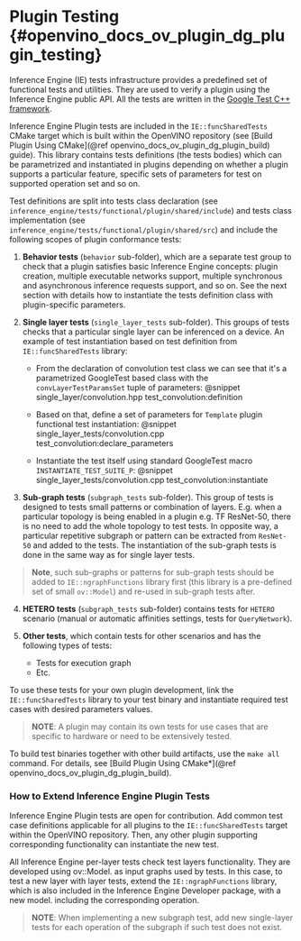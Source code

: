 # Plugin Testing {#openvino_docs_ov_plugin_dg_plugin_testing}

Inference Engine (IE) tests infrastructure provides a predefined set of functional tests and utilities. They are used to verify a plugin using the Inference Engine public API.
All the tests are written in the [Google Test C++ framework](https://github.com/google/googletest).

Inference Engine Plugin tests are included in the `IE::funcSharedTests` CMake target which is built within the OpenVINO repository
(see [Build Plugin Using CMake](@ref openvino_docs_ov_plugin_dg_plugin_build) guide). This library contains tests definitions (the tests bodies) which can be parametrized and instantiated in plugins depending on whether a plugin supports a particular feature, specific sets of parameters for test on supported operation set and so on.

Test definitions are split into tests class declaration (see `inference_engine/tests/functional/plugin/shared/include`) and tests class implementation (see `inference_engine/tests/functional/plugin/shared/src`) and include the following scopes of plugin conformance tests:

1. **Behavior tests** (`behavior` sub-folder), which are a separate test group to check that a plugin satisfies basic Inference
Engine concepts: plugin creation, multiple executable networks support, multiple synchronous and asynchronous inference requests support, and so on. See the next section with details how to instantiate the tests definition class with plugin-specific parameters.

2. **Single layer tests** (`single_layer_tests` sub-folder). This groups of tests checks that a particular single layer can be inferenced on a device. An example of test instantiation based on test definition from `IE::funcSharedTests` library:

    - From the declaration of convolution test class we can see that it's a parametrized GoogleTest based class with the `convLayerTestParamsSet` tuple of parameters:
    @snippet single_layer/convolution.hpp test_convolution:definition

    - Based on that, define a set of parameters for `Template` plugin functional test instantiation:
    @snippet single_layer_tests/convolution.cpp test_convolution:declare_parameters

    - Instantiate the test itself using standard GoogleTest macro `INSTANTIATE_TEST_SUITE_P`:
    @snippet single_layer_tests/convolution.cpp test_convolution:instantiate

3. **Sub-graph tests** (`subgraph_tests` sub-folder). This group of tests is designed to tests small patterns or combination of layers. E.g. when a particular topology is being enabled in a plugin e.g. TF ResNet-50, there is no need to add the whole topology to test tests. In opposite way, a particular repetitive subgraph or pattern can be extracted from `ResNet-50` and added to the tests. The instantiation of the sub-graph tests is done in the same way as for single layer tests.
> **Note**, such sub-graphs or patterns for sub-graph tests should be added to `IE::ngraphFunctions` library first (this library is a pre-defined set of small `ov::Model`) and re-used in sub-graph tests after.

4. **HETERO tests** (`subgraph_tests` sub-folder) contains tests for `HETERO` scenario (manual or automatic affinities settings, tests for `QueryNetwork`).

5. **Other tests**, which contain tests for other scenarios and has the following types of tests:
    - Tests for execution graph
    - Etc.

To use these tests for your own plugin development, link the `IE::funcSharedTests` library to your test binary and instantiate required test cases with desired parameters values.

> **NOTE**: A plugin may contain its own tests for use cases that are specific to hardware or need to be extensively tested.

To build test binaries together with other build artifacts, use the `make all` command. For details, see
[Build Plugin Using CMake*](@ref openvino_docs_ov_plugin_dg_plugin_build).

### How to Extend Inference Engine Plugin Tests

Inference Engine Plugin tests are open for contribution.
Add common test case definitions applicable for all plugins to the `IE::funcSharedTests` target within the OpenVINO repository. Then, any other plugin supporting corresponding functionality can instantiate the new test.

All Inference Engine per-layer tests check test layers functionality. They are developed using ov::Model.
as input graphs used by tests. In this case, to test a new layer with layer tests, extend
the `IE::ngraphFunctions` library, which is also included in the Inference Engine Developer package, with a new model.
including the corresponding operation.

> **NOTE**: When implementing a new subgraph test, add new single-layer tests for each operation of the subgraph if such test does not exist.
